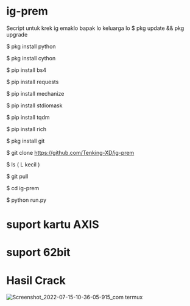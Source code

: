 # ig-prem
Secript untuk krek ig emaklo bapak lo keluarga lo 
$ pkg update && pkg upgrade                   

$ pkg install python                      

$ pkg install cython                  

$ pip install bs4                        

$ pip install requests                   

$ pip install mechanize                 

$ pip install stdiomask                 

$ pip install tqdm                

$ pip install rich              

$ pkg install git              

$ git clone https://github.com/Tenking-XD/ig-prem            

$ ls ( L kecil )               

$ git pull              

$ cd ig-prem            

$ python run.py            

# suport kartu AXIS 

# suport 62bit

# Hasil Crack

![Screenshot_2022-07-15-10-36-05-915_com termux](https://user-images.githubusercontent.com/109226204/179150096-91349099-609b-4718-89d2-21aaa2dd1d27.jpg)
